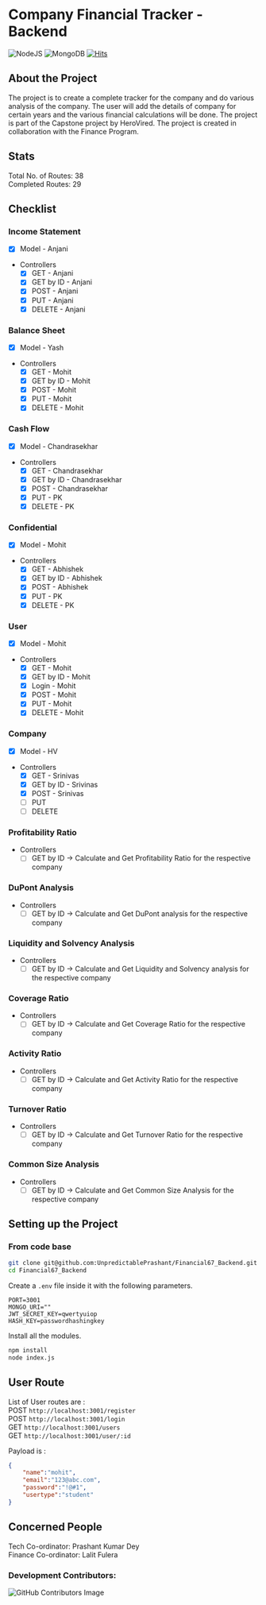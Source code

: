 # Company Financial Tracker - Backend

![NodeJS](https://img.shields.io/badge/node.js-6DA55F?style=for-the-badge&logo=node.js&logoColor=white) ![MongoDB](https://img.shields.io/badge/MongoDB-%234ea94b.svg?style=for-the-badge&logo=mongodb&logoColor=white) [![Hits](https://hits.seeyoufarm.com/api/count/incr/badge.svg?url=https%3A%2F%2Fgithub.com%2FUnpredictablePrashant%2FFinancial67_Backend&count_bg=%2316B5A0&title_bg=%23555555&icon=&icon_color=%23E7E7E7&title=hits&edge_flat=false)](https://hits.seeyoufarm.com)



## About the Project
The project is to create a complete tracker for the company and do various analysis of the company. The user will add the details of company for certain years and the 
various financial calculations will be done. 
The project is part of the Capstone project by HeroVired. The project is created in collaboration with the Finance Program.


## Stats
Total No. of Routes: 38<br>
Completed Routes: 29<br>


## Checklist

### Income Statement
 - [x] Model - Anjani
 - Controllers
   - [x] GET - Anjani
   - [x] GET by ID - Anjani
   - [x] POST - Anjani
   - [x] PUT - Anjani
   - [x] DELETE - Anjani
### Balance Sheet 
- [x] Model - Yash
 - Controllers
   - [x] GET - Mohit
   - [x] GET by ID - Mohit
   - [x] POST - Mohit
   - [x] PUT - Mohit
   - [x] DELETE - Mohit
### Cash Flow
- [x] Model - Chandrasekhar
- Controllers
   - [x] GET - Chandrasekhar
   - [x] GET by ID - Chandrasekhar
   - [x] POST - Chandrasekhar
   - [x] PUT - PK
   - [x] DELETE - PK
### Confidential
- [x] Model - Mohit
- Controllers
   - [x] GET - Abhishek
   - [x] GET by ID - Abhishek
   - [x] POST - Abhishek
   - [x] PUT - PK
   - [x] DELETE - PK
### User
- [x] Model - Mohit
- Controllers
   - [x] GET - Mohit
   - [x] GET by ID - Mohit
   - [x] Login - Mohit
   - [x] POST - Mohit
   - [x] PUT - Mohit
   - [x] DELETE - Mohit
### Company
- [x] Model - HV
- Controllers
   - [x] GET - Srinivas
   - [x] GET by ID - Srivinas
   - [x] POST - Srinivas
   - [ ] PUT
   - [ ] DELETE

### Profitability Ratio
- Controllers
  - [ ] GET by ID -> Calculate and Get Profitability Ratio for the respective company

### DuPont Analysis
- Controllers
  - [ ] GET by ID -> Calculate and Get DuPont analysis for the respective company

### Liquidity and Solvency Analysis
- Controllers
  - [ ] GET by ID -> Calculate and Get Liquidity and Solvency analysis for the respective company

### Coverage Ratio
- Controllers
  - [ ] GET by ID -> Calculate and Get Coverage Ratio for the respective company

### Activity Ratio
- Controllers
  - [ ] GET by ID -> Calculate and Get Activity Ratio for the respective company

### Turnover Ratio
- Controllers
  - [ ] GET by ID -> Calculate and Get Turnover Ratio for the respective company

### Common Size Analysis
- Controllers
  - [ ] GET by ID -> Calculate and Get Common Size Analysis for the respective company

## Setting up the Project

### From code base

```sh
git clone git@github.com:UnpredictablePrashant/Financial67_Backend.git
cd Financial67_Backend
```
Create a `.env` file inside it with the following parameters.

```env
PORT=3001
MONGO_URI=""
JWT_SECRET_KEY=qwertyuiop
HASH_KEY=passwordhashingkey
```
Install all the modules.
```sh
npm install
node index.js
```
## User Route

List of User routes are :
<br>
POST `http://localhost:3001/register` <br>
POST `http://localhost:3001/login` <br>
GET `http://localhost:3001/users` <br>
GET `http://localhost:3001/user/:id` <br>

Payload is : 
``` JSON 
{
    "name":"mohit",
    "email":"123@abc.com",
    "password":"!@#1",
    "usertype":"student"
}
```

## Concerned People

Tech Co-ordinator: Prashant Kumar Dey<br>
Finance Co-ordinator: Lalit Fulera<br>

### Development Contributors:

![GitHub Contributors Image](https://contrib.rocks/image?repo=UnpredictablePrashant/Financial67_Backend)
